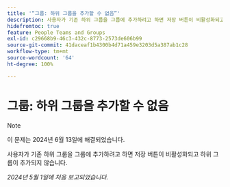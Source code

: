 ```yaml
---
title: '“그룹: 하위 그룹을 추가할 수 없음”'
description: 사용자가 기존 하위 그룹을 그룹에 추가하려고 하면 저장 버튼이 비활성화되고 하위 그룹이 추가되지 않습니다.
hidefromtoc: true
feature: People Teams and Groups
exl-id: c29668b9-46c3-432c-8773-2573de606b99
source-git-commit: 41daceaf1b4300b4d71a459e3203d5a387ab1c28
workflow-type: tm+mt
source-wordcount: '64'
ht-degree: 100%

---
```


# 그룹: 하위 그룹을 추가할 수 없음

>[!NOTE]
>
>이 문제는 2024년 6월 13일에 해결되었습니다.

사용자가 기존 하위 그룹을 그룹에 추가하려고 하면 저장 버튼이 비활성화되고 하위 그룹이 추가되지 않습니다.

_2024년 5월 1일에 처음 보고되었습니다._
